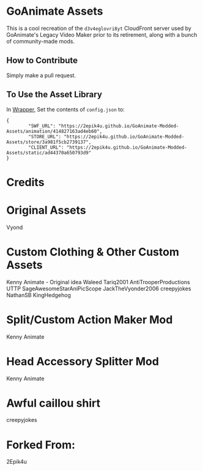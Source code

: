 # GoAnimate Assets
This is a cool recreation of the `d3v4eglovri8yt` CloudFront server used by GoAnimate's Legacy Video Maker prior to its retirement, along with a bunch of community-made mods.

## How to Contribute
Simply make a pull request.

## To Use the Asset Library
In [Wrapper](https://github.com/GoAnimate-Wrapper/GoAnimate-Wrapper), Set the contents of `config.json` to:
```
{
        "SWF_URL": "https://2epik4u.github.io/GoAnimate-Modded-Assets/animation/414827163ad4eb60",
        "STORE_URL": "https://2epik4u.github.io/GoAnimate-Modded-Assets/store/3a981f5cb2739137",
        "CLIENT_URL": "https://2epik4u.github.io/GoAnimate-Modded-Assets/static/ad44370a650793d9"
}
```

# Credits
# Original Assets
Vyond
# Custom Clothing & Other Custom Assets 
Kenny Animate - Original idea
Waleed Tariq2001
AntiTrooperProductions UTTP
SageAwesomeStarAniPicScope
JackTheVyonder2006
creepyjokes
NathanSB
KingHedgehog


# Split/Custom Action Maker Mod 
Kenny Animate

# Head Accessory Splitter Mod 
Kenny Animate

# Awful caillou shirt
creepyjokes

# Forked From:
2Epik4u
